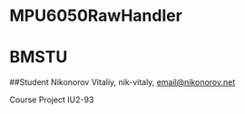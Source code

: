 # MPU6050RawHandler

BMSTU
============

##Student
Nikonorov Vitaliy, nik-vitaly, email@nikonorov.net

Course Project
IU2-93
